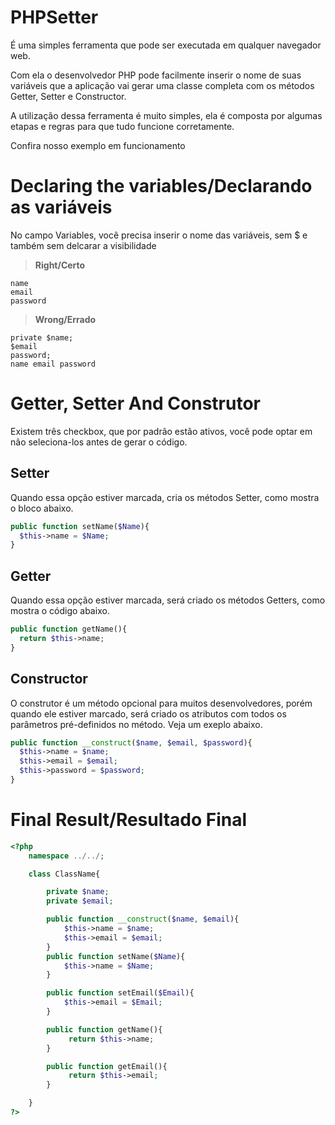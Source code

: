 # PHPSetter

É uma simples ferramenta que pode ser executada em qualquer navegador web. 

Com ela o desenvolvedor PHP pode facilmente inserir o nome de suas variáveis que a aplicação vai gerar uma classe completa com os métodos Getter, Setter e Constructor.

A utilização dessa ferramenta é muito simples, ela é composta por algumas etapas e regras para que tudo funcione corretamente.


Confira nosso exemplo em funcionamento



# Declaring the variables/Declarando as variáveis

No campo Variables, você precisa inserir o nome das variáveis, sem $ e também sem delcarar a visibilidade

> **Right/Certo**
```
name
email
password
```

> **Wrong/Errado**
```
private $name;
$email
password;
name email password
```


# Getter, Setter And Construtor
Existem três checkbox, que por padrão estão ativos, você pode optar em não seleciona-los antes de gerar o código. 

## Setter
Quando essa opção estiver marcada, cria os métodos Setter, como mostra o bloco abaixo.

```php
public function setName($Name){
  $this->name = $Name;
}
```

## Getter
Quando essa opção estiver marcada, será criado os métodos Getters, como mostra o código abaixo.

```php
public function getName(){
  return $this->name;
}
```

## Constructor
O construtor é um método opcional para muitos desenvolvedores, porém quando ele estiver marcado, será criado os atributos com todos os parâmetros pré-definidos no método. Veja um exeplo abaixo.

```php
public function __construct($name, $email, $password){
  $this->name = $name;
  $this->email = $email;
  $this->password = $password;
}
```

# Final Result/Resultado Final
```php
<?php
	namespace ../../;

	class ClassName{

		private $name;
		private $email;

		public function __construct($name, $email){
			$this->name = $name;
			$this->email = $email;
		}
		public function setName($Name){
			$this->name = $Name;
		}

		public function setEmail($Email){
			$this->email = $Email;
		}

		public function getName(){
			 return $this->name;
		}

		public function getEmail(){
			 return $this->email;
		}

	}
?>
```
